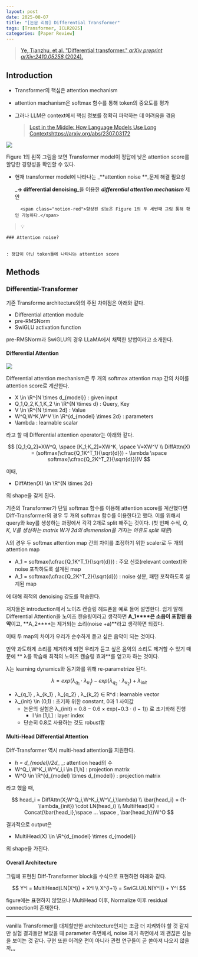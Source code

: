 ```yaml
---
layout: post
date: 2025-08-07
title: "[논문 리뷰] Differential Transformer"
tags: [Transformer, ICLR2025]
categories: [Paper Review]
---
```


> [Ye, Tianzhu, et al. "Differential transformer." ](https://arxiv.org/abs/2410.05258)[_arXiv preprint arXiv:2410.05258_](https://arxiv.org/abs/2410.05258)[ (2024).](https://arxiv.org/abs/2410.05258)



## Introduction

- Transformer의 핵심은 attention mechanism
- attention machanism은 softmax 함수를 통해 token의 중요도를 평가
- 그러나 LLM은 context에서 핵심 정보를 정확히 파악하는 데 어려움을 겪음

	> [Lost in the Middle: How Language Models Use Long Contextshttps://arxiv.org/abs/2307.03172](https://arxiv.org/abs/2307.03172)


![](https://prod-files-secure.s3.us-west-2.amazonaws.com/542b861c-36a8-4051-84e5-8804b6728dba/9083ea56-691a-4752-ae26-47f403431ac8/image.png?X-Amz-Algorithm=AWS4-HMAC-SHA256&X-Amz-Content-Sha256=UNSIGNED-PAYLOAD&X-Amz-Credential=ASIAZI2LB466Z44ABJXP%2F20250922%2Fus-west-2%2Fs3%2Faws4_request&X-Amz-Date=20250922T230106Z&X-Amz-Expires=3600&X-Amz-Security-Token=IQoJb3JpZ2luX2VjEK7%2F%2F%2F%2F%2F%2F%2F%2F%2F%2FwEaCXVzLXdlc3QtMiJHMEUCIQCPxF3M6WNi42tWA6oxu5wutwN%2FbLcWiCZq9vAh9%2FhKCAIgHJvcoBK68qVNCZQ9D9SOFxERXFhekdGw2qsswIHgwlAq%2FwMINxAAGgw2Mzc0MjMxODM4MDUiDDsW%2BqOMKaFGrJgCkSrcA4CgXjvhlJcPa2VihRg1LmjQ2mp5984myT5VU5Ez3QVz4vmGveo67cd0z9okBFVG6jZWOZ%2FQ25ldj2GT4qeKzO2husjYNQOncZ5G4lDXkxzu5xepNd%2B5z1GMK5WhceHABsQbOtz8JFEkBszs%2B6XeJW246HNfHmgua1vFwHBtmVOHp%2Bfhymkh3ztD8JXNvg7V0jSUOgevH8aeFoyTI%2FNQWEbp1H%2FzSGpLz7JSFbNpTWT0s52ajTELzsqGNK04bFZkXjDqWtXmdpjmNG%2FlbXsibTbWsL9De0XmwuR8UnB6Sq0J1%2FC1JRDKyIW%2FrVjjb6H1UNIkNHFzPzJ%2BFHkUGd2WpCpAGivtsEbJEnYXfeUduoCJfqZ%2FJ5quiJFjx%2FbGWC1x4JwhR4TNsuH9N0P7LGcInlPB0e7DfDum3w%2Fock5Cqy7j1D3CaOLjLr%2F5a6hp%2FX4X9ZmYZ6BAfiCOJFs2o6tzfaE3pQe%2BVNY0TZn10BYHgdwiUNlgsryxKhQ8uwM83hmuo8yBck3s6JF8ZrabBhybxdq935EWhpnTXEULijKZLHnVuyRz9SvBsNiar8C6Zw%2FV2Y6mjqTCIXAt2iSI7l8NRfhUrC4jTS4aIs7aKBOypybdsYaHNW%2Fscgg1DT93MJeAx8YGOqUB2qF0rfJGTCbwQmckDxWoJnfh%2F4iqXV%2FXpKDrGc%2FLlCxXMHbP9XkHNQ6KR18L5w4IHTFnl0DCc451ry9yvmMTkJ8qPt49NOF9%2B9xDzBlBkKbqSoF1KfXFHMnOI%2FuGHvRegoqwpjUrnjAobQl2yNGtfo6yG9Sa%2FcwdgRFDYJEE9gXUcNzBisHZe6vcS4JQJ%2FGFIG0OJ0mWKYPIAHUvV2KoKPWl2JGh&X-Amz-Signature=f1ac60e09a4cafb334b872c66c8fed78b5a9b28a8cf05026ea18532d45b87b0c&X-Amz-SignedHeaders=host&x-amz-checksum-mode=ENABLED&x-id=GetObject)


Figure 1의 왼쪽 그림을 보면 Transformer model이 정답에 낮은 attention score를 할당한 경향성을 확인할 수 있다.

- 현재 transformer model에 나타나는 _**attention noise **_문제 해결 필요성

	_**→ differential denoising**_을 이용한 _**differential attention mechanism**_ 제안


		<span class="notion-red">향상된 성능은 Figure 1의 두 세번째 그림 통해 확인 가능하다.</span>


> 💡 


	### Attention noise?


	: 정답이 아닌 token들에 나타나는 attention score



## Methods



### Differential-Transformer


기존 Transforme architecture와의 주된 차이점은 아래와 같다.

- Differential attention module
- pre-RMSNorm
- SwiGLU activation function

pre-RMSNorm과 SwiGLU의 경우 LLaMA에서 채택한 방법이라고 소개한다.



#### Differential Attention


![](https://prod-files-secure.s3.us-west-2.amazonaws.com/542b861c-36a8-4051-84e5-8804b6728dba/116d70b2-1963-4810-9167-f4c7d8a06e8f/image.png?X-Amz-Algorithm=AWS4-HMAC-SHA256&X-Amz-Content-Sha256=UNSIGNED-PAYLOAD&X-Amz-Credential=ASIAZI2LB466Z44ABJXP%2F20250922%2Fus-west-2%2Fs3%2Faws4_request&X-Amz-Date=20250922T230106Z&X-Amz-Expires=3600&X-Amz-Security-Token=IQoJb3JpZ2luX2VjEK7%2F%2F%2F%2F%2F%2F%2F%2F%2F%2FwEaCXVzLXdlc3QtMiJHMEUCIQCPxF3M6WNi42tWA6oxu5wutwN%2FbLcWiCZq9vAh9%2FhKCAIgHJvcoBK68qVNCZQ9D9SOFxERXFhekdGw2qsswIHgwlAq%2FwMINxAAGgw2Mzc0MjMxODM4MDUiDDsW%2BqOMKaFGrJgCkSrcA4CgXjvhlJcPa2VihRg1LmjQ2mp5984myT5VU5Ez3QVz4vmGveo67cd0z9okBFVG6jZWOZ%2FQ25ldj2GT4qeKzO2husjYNQOncZ5G4lDXkxzu5xepNd%2B5z1GMK5WhceHABsQbOtz8JFEkBszs%2B6XeJW246HNfHmgua1vFwHBtmVOHp%2Bfhymkh3ztD8JXNvg7V0jSUOgevH8aeFoyTI%2FNQWEbp1H%2FzSGpLz7JSFbNpTWT0s52ajTELzsqGNK04bFZkXjDqWtXmdpjmNG%2FlbXsibTbWsL9De0XmwuR8UnB6Sq0J1%2FC1JRDKyIW%2FrVjjb6H1UNIkNHFzPzJ%2BFHkUGd2WpCpAGivtsEbJEnYXfeUduoCJfqZ%2FJ5quiJFjx%2FbGWC1x4JwhR4TNsuH9N0P7LGcInlPB0e7DfDum3w%2Fock5Cqy7j1D3CaOLjLr%2F5a6hp%2FX4X9ZmYZ6BAfiCOJFs2o6tzfaE3pQe%2BVNY0TZn10BYHgdwiUNlgsryxKhQ8uwM83hmuo8yBck3s6JF8ZrabBhybxdq935EWhpnTXEULijKZLHnVuyRz9SvBsNiar8C6Zw%2FV2Y6mjqTCIXAt2iSI7l8NRfhUrC4jTS4aIs7aKBOypybdsYaHNW%2Fscgg1DT93MJeAx8YGOqUB2qF0rfJGTCbwQmckDxWoJnfh%2F4iqXV%2FXpKDrGc%2FLlCxXMHbP9XkHNQ6KR18L5w4IHTFnl0DCc451ry9yvmMTkJ8qPt49NOF9%2B9xDzBlBkKbqSoF1KfXFHMnOI%2FuGHvRegoqwpjUrnjAobQl2yNGtfo6yG9Sa%2FcwdgRFDYJEE9gXUcNzBisHZe6vcS4JQJ%2FGFIG0OJ0mWKYPIAHUvV2KoKPWl2JGh&X-Amz-Signature=0cfcb80401a366b8ecbdbc47a2be14f35c74b7ff39d7b0278606ed265e5c2bfa&X-Amz-SignedHeaders=host&x-amz-checksum-mode=ENABLED&x-id=GetObject)


Differential attention mechanism은 두 개의 softmax attention map 간의 차이를 attention score로 계산한다.

- X \in \R^{N \times d\_{model}} : given input
- Q\_1,Q\_2,K\_1,K\_2 \in \R^{N \times d} : Query, Key
- V \in \R^{N \times 2d} : Value
- W^Q,W^K,W^V \in \R^{d\_{model} \times 2d} : parameters
- \lambda : learnable scalar

라고 할 때 Differential attention operator는 아래와 같다.


$$
[Q_1;Q_2]=XW^Q, \space [K_1;K_2]=XW^K, \space V=XW^V \\
DiffAttn(X) = (softmax(\cfrac{Q_1K^T_1}{\sqrt{d}}) - \lambda \space softmax(\cfrac{Q_2K^T_2}{\sqrt{d}}))V
$$


이때,

- DiffAtten(X) \in \R^{N \times 2d}

의 shape을 갖게 된다.


기존의 Transformer가 단일 softmax 함수를 이용해 attention score를 계산했다면 Diff-Transformer의 경우 두 개의 softmax 함수를 이용한다고 했다. 이를 위해서 query와 key를 생성하는 과정에서 각각 2개로 split 해주는 것이다. <span class="notion-red">(첫 번째 수식, </span><span class="notion-red">_Q, K, V를 생성하는 matrix W가 2d의 dismension을 가지는 이유도 split 때문_</span><span class="notion-red">)</span>


 λ의 경우 두 softmax attention map 간의 차이를 조정하기 위한 scaler로 두 개의 attention map

- A\_1 = softmax(\cfrac{Q\_1K^T\_1}{\sqrt{d}}) : 주요 신호(relevant context)와 noise 포착하도록 설계된 map
- A\_1 = softmax(\cfrac{Q\_2K^T\_2}{\sqrt{d}}) : noise 성분, 패턴 포착하도록 설계된 map 

에 대해 최적의 denoising 강도를 학습한다.


저자들은 introduction에서 노이즈 캔슬링 헤드폰을 예로 들어 설명한다. 쉽게 말해 Differential Attention을 노이즈 캔슬링이라고 생각하면 **A\_1****은 소음이 포함된 음악**이고, **A\_2****는 제거되는 소리(noise +a)**라고 생각하면 되겠다. 


이때 두 map의 차이가 우리가 순수하게 듣고 싶은 음악이 되는 것이다. 


만약 과도하게 소리를 제거하게 되면 우리가 듣고 싶은 음악의 소리도 제거할 수 있기 때문에 ** λ를 학습해 최적의 노이즈 캔슬링 효과**를 얻고자 하는 것이다.


λ는 learning dynamics와 동기화를 위해 re-parametrize 된다.


$$
\lambda = exp(\lambda_{q_1} \cdot \lambda_{k_1}) - exp(\lambda_{q_2} \cdot \lambda_{k_2}) + \lambda_{init}
$$

- λ\_{q\_1} , λ\_{k\_1} , λ\_{q\_2} , λ\_{k\_2} ∈ R^d : learnable vector
- λ\_{init} \in (0,1) : 초기화 위한 constant, 0과 1 사이값
	- 논문의 실험은 λ\_{init} = 0.8 − 0.6 × exp(−0.3 · (l − 1)) 로 초기화해 진행
		- l \in [1,L] : layer index
	- 단순히 0.8로 사용하는 것도 robust함


#### **Multi-Head Differential Attention**


Diff-Transformer 역시 multi-head attention을 지원한다.

- _h = d\_{model}/2d__ _: attention head의 수
- W^Q\_i,W^K\_i,W^V\_i,i \in [1,h] : projection matrix
- W^O \in \R^{d\_{model} \times d\_{model}} : projection matrix

라고 했을 때,


$$
head_i = DiffAttn(X;W^Q_i,W^K_i,W^V_i,\lambda) \\
\bar{head_i} = (1-\lambda_{init}) \cdot LN(head_i) \\
MultiHead(X) = Concat(\bar{head_i},\space ... \space , \bar{head_h})W^O
$$


결과적으로 output은

- MultiHead(X) \in \R^{d\_{model} \times d\_{model}}

의 shape을 가진다.



#### Overall Architecture


그림에 표현된 Diff-Transformer block을 수식으로 표현하면 아래와 같다.


$$
Y^l = MultiHead(LN(X^l)) + X^l \\
X^{l+1} = SwiGLU(LN(Y^l)) + Y^l
$$


figure에는 표현하지 않았으나 MultiHead 이후, Normalize 이후 residual connection이 존재한다.


---


vanilla Transformer를 대체할만한 architecture인지는 조금 더 지켜봐야 할 것 같지만 실험 결과들만 보았을 때 parameter 측면에서, noise 제거 측면에서 꽤 괜찮은 성능을 보이는 것 같다. 구현 또한 어려운 편이 아니라 관련 연구들이 곧 쏟아져 나오지 않을까,,,

